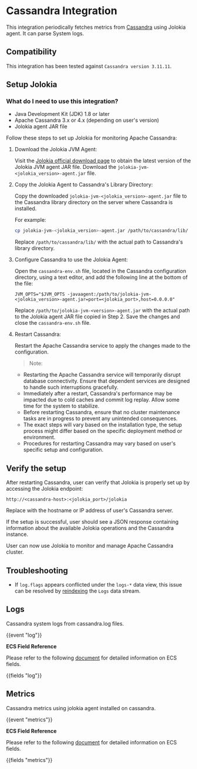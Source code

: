 # Cassandra Integration

This integration periodically fetches metrics from [Cassandra](https://cassandra.apache.org/) using Jolokia agent. It can parse System logs.

## Compatibility

This integration has been tested against `Cassandra version 3.11.11`.

## Setup Jolokia

### What do I need to use this integration?

- Java Development Kit (JDK) 1.8 or later
- Apache Cassandra 3.x or 4.x (depending on user's version)
- Jolokia agent JAR file

Follow these steps to set up Jolokia for monitoring Apache Cassandra:

1. Download the Jolokia JVM Agent:

   Visit the [Jolokia official download page](https://repo1.maven.org/maven2/org/jolokia/jolokia-jvm/) to obtain the latest version of the Jolokia JVM agent JAR file. Download the `jolokia-jvm-<jolokia_version>-agent.jar` file.

2. Copy the Jolokia Agent to Cassandra's Library Directory:

   Copy the downloaded `jolokia-jvm-<jolokia_version>-agent.jar` file to the Cassandra library directory on the server where Cassandra is installed.

   For example:

   ```bash
   cp jolokia-jvm-<jolokia_version>-agent.jar /path/to/cassandra/lib/
   ```

   Replace `/path/to/cassandra/lib/` with the actual path to Cassandra's library directory.

3. Configure Cassandra to use the Jolokia Agent:

   Open the `cassandra-env.sh` file, located in the Cassandra configuration directory, using a text editor, and add the following line at the bottom of the file:

   ```
   JVM_OPTS="$JVM_OPTS -javaagent:/path/to/jolokia-jvm-<jolokia_version>-agent.jar=port=<jolokia_port>,host=0.0.0.0"
   ```

   Replace `/path/to/jolokia-jvm-<version>-agent.jar` with the actual path to the Jolokia agent JAR file copied in Step 2. Save the changes and close the `cassandra-env.sh` file.

4. Restart Cassandra:

   Restart the Apache Cassandra service to apply the changes made to the configuration.

   > Note:
   - Restarting the Apache Cassandra service will temporarily disrupt database connectivity. Ensure that dependent services are designed to handle such interruptions gracefully.
   - Immediately after a restart, Cassandra's performance may be impacted due to cold caches and commit log replay. Allow some time for the system to stabilize.
   - Before restarting Cassandra, ensure that no cluster maintenance tasks are in progress to prevent any unintended consequences.
   - The exact steps will vary based on the installation type, the setup process might differ based on the specific deployment method or environment.
   - Procedures for restarting Cassandra may vary based on user's specific setup and configuration.

## Verify the setup

After restarting Cassandra, user can verify that Jolokia is properly set up by accessing the Jolokia endpoint:

```
http://<cassandra-host>:<jolokia_port>/jolokia
```

Replace with the hostname or IP address of user's Cassandra server.

If the setup is successful, user should see a JSON response containing information about the available Jolokia operations and the Cassandra instance.

User can now use Jolokia to monitor and manage Apache Cassandra cluster.

## Troubleshooting

- If `log.flags` appears conflicted under the ``logs-*`` data view, this issue can be resolved by [reindexing](https://www.elastic.co/guide/en/elasticsearch/reference/current/use-a-data-stream.html#reindex-with-a-data-stream) the ``Logs`` data stream.

## Logs

Cassandra system logs from cassandra.log files.

{{event "log"}}

**ECS Field Reference**

Please refer to the following [document](https://www.elastic.co/guide/en/ecs/current/ecs-field-reference.html) for detailed information on ECS fields.

{{fields "log"}}

## Metrics

Cassandra metrics using jolokia agent installed on cassandra.

{{event "metrics"}}

**ECS Field Reference**

Please refer to the following [document](https://www.elastic.co/guide/en/ecs/current/ecs-field-reference.html) for detailed information on ECS fields.

{{fields "metrics"}}
